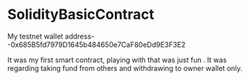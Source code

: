 # SolidityBasicContract

My testnet wallet address--0x685B5fd7979D1645b484650e7CaF80eDd9E3F3E2

It was my first smart contract, playing with that was just fun .
It was regarding taking fund from others and withdrawing to owner wallet only.

